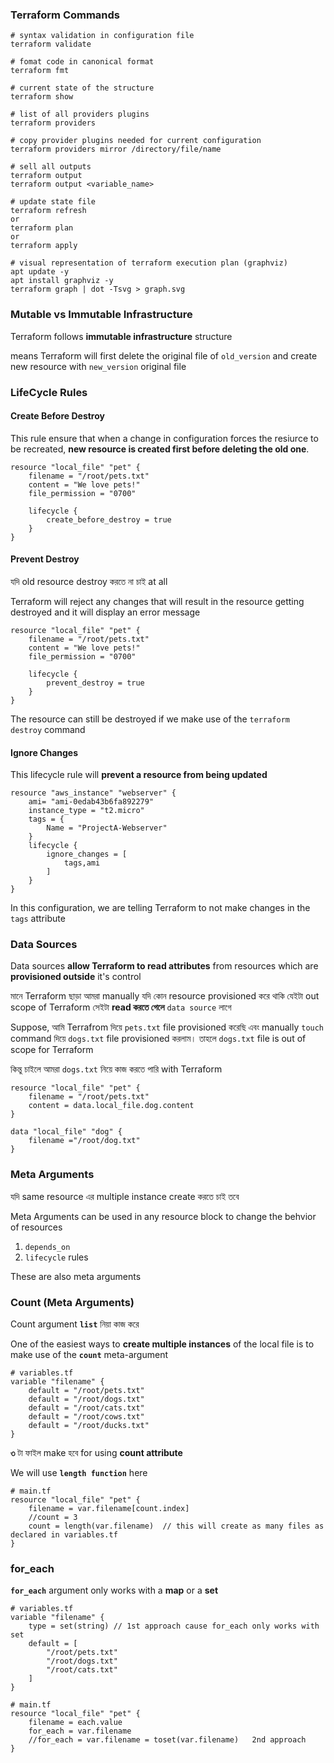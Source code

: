### Terraform Commands



```shell
# syntax validation in configuration file
terraform validate

# fomat code in canonical format
terraform fmt

# current state of the structure
terraform show

# list of all providers plugins
terraform providers

# copy provider plugins needed for current configuration
terraform providers mirror /directory/file/name

# sell all outputs
terraform output
terraform output <variable_name>

# update state file
terraform refresh
or 
terraform plan
or
terraform apply

# visual representation of terraform execution plan (graphviz)
apt update -y
apt install graphviz -y
terraform graph | dot -Tsvg > graph.svg
```


### Mutable vs Immutable Infrastructure

Terraform follows **immutable infrastructure** structure

means Terraform will first delete the original file of `old_version` and create new resource with `new_version` original file


### LifeCycle Rules

#### Create Before Destroy

This rule ensure that when a change in configuration forces the resiurce to be recreated, **new resource is created first before deleting the old one**.

```hcl
resource "local_file" "pet" { 
    filename = "/root/pets.txt" 
    content = "We love pets!"
    file_permission = "0700"
    
    lifecycle {
        create_before_destroy = true
    }
}
```

#### Prevent  Destroy

যদি old resource destroy করতে না চাই at all

Terraform will reject any changes that will result in the resource getting destroyed and it will display an error message 

```hcl
resource "local_file" "pet" { 
    filename = "/root/pets.txt" 
    content = "We love pets!"
    file_permission = "0700"
    
    lifecycle {
        prevent_destroy = true
    }
}
```

The resource can still be destroyed if we make use of the `terraform destroy` command

#### Ignore Changes

This lifecycle rule will **prevent a resource from being updated**



```hcl
resource "aws_instance" "webserver" {
    ami= "ami-0edab43b6fa892279"
    instance_type = "t2.micro" 
    tags = {
        Name = "ProjectA-Webserver"
    }
    lifecycle {
        ignore_changes = [
            tags,ami
        ]           
    }
}
```

In this configuration, we are telling Terraform to not make changes in the `tags` attribute 


### Data Sources

Data sources **allow Terraform to read attributes** from resources which are **provisioned outside** it's control

মানে Terraform ছাড়া আমরা manually যদি কোন resource provisioned করে থাকি যেইটা out scope of Terraform সেইটা **read করতে গেলে** `data source` লাগে 

Suppose, আমি Terrafrom দিয়ে `pets.txt` file provisioned করেছি এবং manually `touch` command দিয়ে `dogs.txt` file provisioned করলাম। তাহলে `dogs.txt` file is out of scope for Terraform

কিন্তু চাইলে আমরা `dogs.txt` নিয়ে কাজ করতে পারি with Terraform

```hcl
resource "local_file" "pet" {
    filename = "/root/pets.txt" 
    content = data.local_file.dog.content
}

data "local_file" "dog" {
    filename ="/root/dog.txt"
}
```

### Meta Arguments

যদি same resource এর multiple instance create করতে চাই তবে 

Meta Arguments can be used in any resource block to change the behvior of resources

1. `depends_on`
2. `lifecycle` rules

These are also meta arguments

### Count (Meta Arguments)

Count argument **`list`** নিয়া কাজ করে 

One of the easiest ways to **create multiple instances** of the local file is to make use of the **`count`** meta-argument



```hcl
# variables.tf
variable "filename" {
    default = "/root/pets.txt"
    default = "/root/dogs.txt"
    default = "/root/cats.txt"
    default = "/root/cows.txt"
    default = "/root/ducks.txt"
}
```
**৩** টা ফাইল make হবে for using **count attribute**

We will use **`length function`** here

```hcl
# main.tf
resource "local_file" "pet" {
    filename = var.filename[count.index]
    //count = 3
    count = length(var.filename)  // this will create as many files as declared in variables.tf
}
```


### for_each

**`for_each`** argument only works with a **map** or a **set**

```hcl
# variables.tf
variable "filename" {
    type = set(string) // 1st approach cause for_each only works with set
    default = [
        "/root/pets.txt"
        "/root/dogs.txt"
        "/root/cats.txt"
    ]
}
```

```hcl
# main.tf
resource "local_file" "pet" {
    filename = each.value
    for_each = var.filename
    //for_each = var.filename = toset(var.filename)   2nd approach
}
```